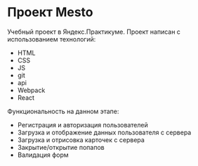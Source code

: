 # Проект Mesto

Учебный проект в Яндекс.Практикуме.
Проект написан с использованием технологий:
* HTML
* CSS
* JS
* git
* api
* Webpack
* React

Функциональность на данном этапе:
* Регистрация и авторизация пользователей
* Загрузка и отображение данных пользователя с сервера
* Загрузка и отрисовка карточек с сервера
* Закрытие/открытие попапов
* Валидация форм
